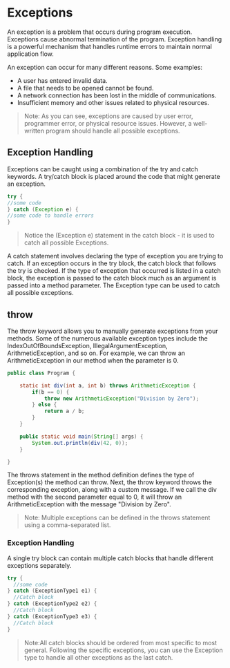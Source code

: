 # Exceptions

An exception is a problem that occurs during program execution. Exceptions cause abnormal termination of the program.
Exception handling is a powerful mechanism that handles runtime errors to maintain normal application flow.

An exception can occur for many different reasons. Some examples:

- A user has entered invalid data.
- A file that needs to be opened cannot be found.
- A network connection has been lost in the middle of communications.
- Insufficient memory and other issues related to physical resources.

> Note: As you can see, exceptions are caused by user error, programmer error, or physical resource issues. However, a well-written program should handle all possible exceptions.

## Exception Handling

Exceptions can be caught using a combination of the try and catch keywords.
A try/catch block is placed around the code that might generate an exception.

```java
try {
//some code
} catch (Exception e) {
//some code to handle errors
}
```

> Notice the (Exception e) statement in the catch block - it is used to catch all possible Exceptions.

A catch statement involves declaring the type of exception you are trying to catch. If an exception occurs in the try block, the catch block that follows the try is checked. If the type of exception that occurred is listed in a catch block, the exception is passed to the catch block much as an argument is passed into a method parameter.
The Exception type can be used to catch all possible exceptions.

## throw

The throw keyword allows you to manually generate exceptions from your methods. Some of the numerous available exception types include the IndexOutOfBoundsException, IllegalArgumentException, ArithmeticException, and so on. For example, we can throw an ArithmeticException in our method when the parameter is 0.

```java
public class Program {

    static int div(int a, int b) throws ArithmeticException {
        if(b == 0) {
            throw new ArithmeticException("Division by Zero");
        } else {
            return a / b;
        }
    }

    public static void main(String[] args) {
        System.out.println(div(42, 0));
    }

}
```

The throws statement in the method definition defines the type of Exception(s) the method can throw.
Next, the throw keyword throws the corresponding exception, along with a custom message.
If we call the div method with the second parameter equal to 0, it will throw an ArithmeticException with the message "Division by Zero".

> Note: Multiple exceptions can be defined in the throws statement using a comma-separated list.

### Exception Handling

A single try block can contain multiple catch blocks that handle different exceptions separately.

```java
try {
  //some code
} catch (ExceptionType1 e1) {
  //Catch block
} catch (ExceptionType2 e2) {
  //Catch block
} catch (ExceptionType3 e3) {
  //Catch block
}
```

> Note:All catch blocks should be ordered from most specific to most general.
> Following the specific exceptions, you can use the Exception type to handle all other exceptions as the last catch.
